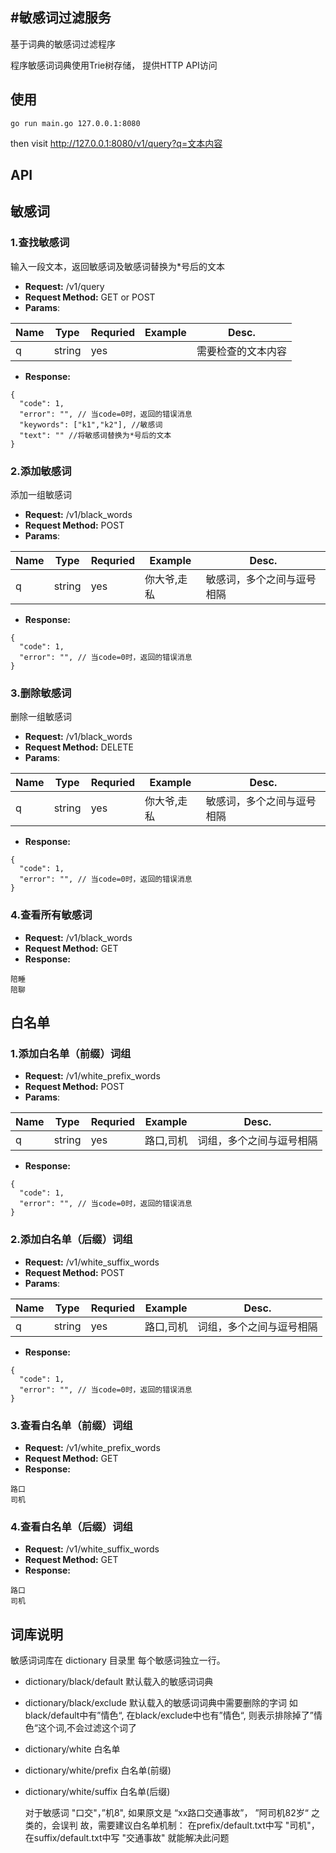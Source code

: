 #敏感词过滤服务
---

基于词典的敏感词过滤程序

程序敏感词词典使用Trie树存储， 提供HTTP API访问

## 使用

```
go run main.go 127.0.0.1:8080
```

then visit http://127.0.0.1:8080/v1/query?q=文本内容

## API

## 敏感词

### 1.查找敏感词
输入一段文本，返回敏感词及敏感词替换为*号后的文本

* **Request:**  /v1/query
* **Request Method:** GET or POST 
* **Params**:

| Name | Type | Requried | Example | Desc. |
| ---- | ---- | -------- | ------- | ----- |
| q | string | yes | | 需要检查的文本内容 |

*  **Response:**
```
{
  "code": 1,
  "error": "", // 当code=0时，返回的错误消息
  "keywords": ["k1","k2"], //敏感词
  "text": "" //将敏感词替换为*号后的文本
}
```

### 2.添加敏感词

添加一组敏感词

* **Request:**  /v1/black_words 
* **Request Method:** POST 
* **Params**:

| Name | Type | Requried | Example | Desc. |
| ---- | ---- | -------- | ------- | ----- |
| q    | string | yes  | 你大爷,走私 | 敏感词，多个之间与逗号相隔 |

*  **Response:**
```
{
  "code": 1,
  "error": "", // 当code=0时，返回的错误消息
}
```

### 3.删除敏感词

删除一组敏感词

* **Request:**  /v1/black_words 
* **Request Method:** DELETE 
* **Params**:

| Name | Type | Requried | Example | Desc. |
| ---- | ---- | -------- | ------- | ----- |
| q    | string | yes  | 你大爷,走私 | 敏感词，多个之间与逗号相隔 |

*  **Response:**
```
{
  "code": 1,
  "error": "", // 当code=0时，返回的错误消息
}
```

### 4.查看所有敏感词

* **Request:**  /v1/black_words 
* **Request Method:** GET
* **Response:**
```
陪睡
陪聊
```

## 白名单

### 1.添加白名单（前缀）词组

* **Request:**  /v1/white_prefix_words
* **Request Method:** POST 
* **Params**:

| Name | Type | Requried | Example | Desc. |
| ---- | ---- | -------- | ------- | ----- |
| q    | string | yes  | 路口,司机 | 词组，多个之间与逗号相隔 |

*  **Response:**
```
{
  "code": 1,
  "error": "", // 当code=0时，返回的错误消息
}
```

### 2.添加白名单（后缀）词组

* **Request:**  /v1/white_suffix_words 
* **Request Method:** POST 
* **Params**:

| Name | Type | Requried | Example | Desc. |
| ---- | ---- | -------- | ------- | ----- |
| q    | string | yes  | 路口,司机 | 词组，多个之间与逗号相隔 |

*  **Response:**
```
{
  "code": 1,
  "error": "", // 当code=0时，返回的错误消息
}
```

### 3.查看白名单（前缀）词组

* **Request:**  /v1/white_prefix_words 
* **Request Method:** GET
* **Response:**
```
路口
司机
```

### 4.查看白名单（后缀）词组

* **Request:**  /v1/white_suffix_words 
* **Request Method:** GET
* **Response:**
```
路口
司机
```

## 词库说明
敏感词词库在 dictionary 目录里
每个敏感词独立一行。

- dictionary/black/default 默认载入的敏感词词典

- dictionary/black/exclude 默认载入的敏感词词典中需要删除的字词
  如black/default中有”情色“, 在black/exclude中也有”情色“, 则表示排除掉了”情色“这个词,不会过滤这个词了

- dictionary/white 白名单
- dictionary/white/prefix 白名单(前缀)
- dictionary/white/suffix 白名单(后缀)

  对于敏感词 "口交"，”机8", 如果原文是 “xx路口交通事故”， ”阿司机82岁“ 之类的，会误判
  故，需要建议白名单机制：
  在prefix/default.txt中写  "司机"，
  在suffix/default.txt中写  "交通事故"
  就能解决此问题